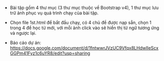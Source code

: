﻿- Bài tập gồm 4 thư mục (3 thư mục thuộc về Bootstrap v4), 1 thư mục lưu trữ ảnh phục vụ quá trình chạy của bài tập.

- Chọn file 1st.html để bắt đầu chạy, có 4 chủ đề được nạp sẵn, chọn 1 trong 4 để học từ mới, với mỗi ảnh click vào sẽ hiển thị từ ngữ tương ứng và ngược lại.

- Báo cáo dự án: 
https://docs.google.com/document/d/1fntwwrJVzUC9Vfqx8LHdwIIeScxGGPm41Fyz1c6uYR8/edit?usp=sharing